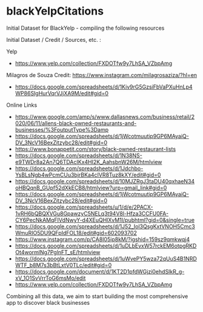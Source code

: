 # blackYelpCitations
Initial Dataset for BlackYelp - compiling the following resources

Initial Dataset / Credit / Sources, etc. :

Yelp
- https://www.yelp.com/collection/FXDOTfw9y7LhSA_VZbpAmg

Milagros de Souza
Credit: https://www.instagram.com/milagrosaziza/?hl=en
- https://docs.google.com/spreadsheets/d/1Kiv9rG5GzsiFbVaPXuHnLp4WP86SIgHurVqrVJjXA9M/edit#gid=0

Online Links
- https://www.google.com/amp/s/www.dallasnews.com/business/retail/2020/06/11/allens-black-owned-restaurants-and-businesses/%3FoutputType%3Damp
- https://docs.google.com/spreadsheets/d/1jWcotmuutip9GP6MAyaiQ-DV_3NcV16BexZitzybc28/edit#gid=0
- https://www.bonappetit.com/story/black-owned-restaurant-lists
- https://docs.google.com/spreadsheets/d/1N38NS-e9TWDr8a2An7Q6TDAcIKx4HI2K_AahsbnW26M/htmlview
- https://docs.google.com/spreadsheets/d/1Jdchbo-YsBLsNgb4wPcmCUu3bjrBKa4cIVR8Tuz8kXY/edit#gid=0
- https://docs.google.com/spreadsheets/d/10MJZRgJ3taDU40qxhaeN34oHBQqnB_GUpf52dXkECB8/htmlview?urp=gmail_link#gid=0
- https://docs.google.com/spreadsheets/d/1jWcotmuutip9GP6MAyaiQ-DV_3NcV16BexZitzybc28/edit#gid=0
- https://docs.google.com/spreadsheets/u/1/d/e/2PACX-1vRH6bQBQXVGu8GpawzyC5NELq3t94V8l-Hfza3CCFU0FA-CY6PecNkAMqFIVdNwyY-d4XEuQHlXvM1I/pubhtml?gid=0&single=true
- https://docs.google.com/spreadsheets/d/1J52_Iol3QsgKxtVNOH5Cmc3WmuRIO5DU9QFpIdFOL18/edit#gid=602093702
- https://www.instagram.com/p/CA8I05ip8kM/?igshid=159sz9qmkwqj4
- https://docs.google.com/spreadsheets/d/1uDLbEvxW57rckEM6otpgRKDOt4wormlNg7PglnFT_sE/htmlview
- https://docs.google.com/spreadsheets/d/1uWvePY5wza72qUuS4B1NRDWTF_b8M7s3bBtLxtV0TLc/edit#gid=0
- https://docs.google.com/document/d/1KT2D1pfdWGjzi0ehdSIkR_g-xV_1O1SvVrrToG6msMo/edit
- https://www.yelp.com/collection/FXDOTfw9y7LhSA_VZbpAmg

Combining all this data, we aim to start building the most comprehensive app to discover black businesses
